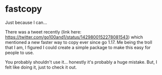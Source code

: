 # fastcopy

Just because I can...

There was a tweet recently (link here: https://twitter.com/go100and1/status/1429800152278081543) which mentioned a new faster way to copy ever since go 1.17. Me being the troll that I am, I figured I could create a simple package to make this easy for people to use.

You probably shouldn't use it... honestly it's probably a huge mistake. But, I felt like doing it, just to check it out.